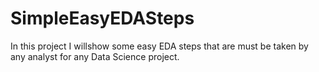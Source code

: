 # SimpleEasyEDASteps
In this project I willshow some easy EDA steps that are must be taken by any analyst for any Data Science project. 
